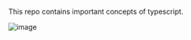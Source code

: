 This repo contains important concepts of typescript.

![image](https://github.com/user-attachments/assets/ed3eb1e8-21c8-4fcf-ba23-b5812ad6e2bf)

